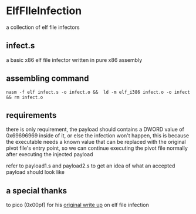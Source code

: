 # ElfFIleInfection
a collection of elf file infectors 

## infect.s

a basic x86 elf file infector written in pure x86 assembly

## assembling command

`nasm -f elf infect.s -o infect.o &&  ld -m elf_i386 infect.o -o infect && rm infect.o`

## requirements

there is only requirement, the payload should contains a DWORD value of 0x69696969 inside of it, or else the infection won't happen, this is because the executable needs a known value that can be replaced with the original pivot file's entry point, so we can continue executing the pivot file normally after executing the injected payload

refer to payload1.s and payload2.s to get an idea of what an accepted payload should look like

## a special thanks

to pico (0x00pf) for his [original write up](https://0x00sec.org/t/elfun-file-injector/410) on elf file infection
